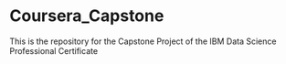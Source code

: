 # Coursera_Capstone

This is the repository for the Capstone Project of the IBM Data Science Professional Certificate
